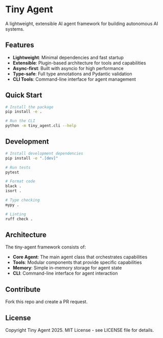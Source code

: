 # Tiny Agent

A lightweight, extensible AI agent framework for building autonomous AI systems.

## Features

- **Lightweight**: Minimal dependencies and fast startup
- **Extensible**: Plugin-based architecture for tools and capabilities
- **Async-first**: Built with asyncio for high performance
- **Type-safe**: Full type annotations and Pydantic validation
- **CLI Tools**: Command-line interface for agent management

## Quick Start

```bash
# Install the package
pip install -e .

# Run the CLI
python -m tiny_agent.cli --help
```

## Development

```bash
# Install development dependencies
pip install -e ".[dev]"

# Run tests
pytest

# Format code
black .
isort .

# Type checking
mypy .

# Linting
ruff check .
```

## Architecture

The tiny-agent framework consists of:

- **Core Agent**: The main agent class that orchestrates capabilities
- **Tools**: Modular components that provide specific capabilities
- **Memory**: Simple in-memory storage for agent state
- **CLI**: Command-line interface for agent interaction

## Contribute
Fork this repo and create a PR request.

## License

Copyright Tiny Agent 2025. MIT License - see LICENSE file for details.
